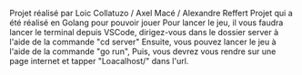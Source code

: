 Projet réalisé par Loic Collatuzo / Axel Macé / Alexandre Reffert
Projet qui a été réalisé en Golang pour pouvoir jouer 
Pour lancer le jeu, il vous faudra lancer le terminal depuis VSCode, dirigez-vous dans le dossier server à l'aide de la commande "cd server"
Ensuite, vous pouvez lancer le jeu à l'aide de la commande "go run", Puis, vous devrez vous rendre sur une page internet et tapper "Loacalhost/" dans l'url.
